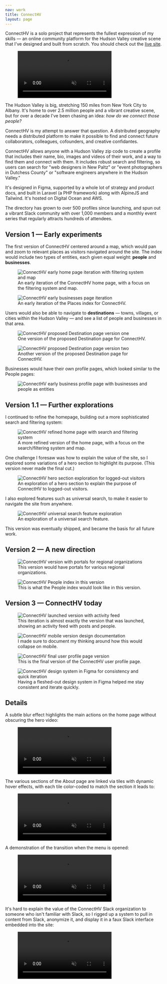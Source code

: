 ```yaml
---
nav: work
title: ConnectHV
layout: page
---
```


<div class="infobox">
    ConnectHV is a solo project that represents the fullest expression of my skills — an online community platform for the Hudson Valley creative scene that I've designed and built from scratch. You should check out the <a href="https://connecthv.com" target="_blank">live site</a>.
</div>

<figure>
    <video src="{{ '/assets/img/work/connecthv-hero.mp4' | absolute_url }}" autoplay muted loop playsinline></video>
</figure>

The Hudson Valley is big, stretching 150 miles from New York City to Albany. It's home to over 2.5 million people and a vibrant creative scene, but for over a decade I've been chasing an idea: _how do we connect those people?_

ConnectHV is my attempt to answer that question. A distributed geography needs a distributed platform to make it possible to find and connect future collaborators, colleagues, cofounders, and creative confidantes.

ConnectHV allows anyone with a Hudson Valley zip code to create a profile that includes their name, bio, images and videos of their work, and a way to find them and connect with them. It includes robust search and filtering, so users can search for "web designers in New Paltz" or "event photographers in Dutchess County" or "software engineers anywhere in the Hudson Valley."

It's designed in Figma, supported by a whole lot of strategy and product docs, and built in Laravel (a PHP framework) along with AlpineJS and Tailwind. It's hosted on Digital Ocean and AWS.

The directory has grown to over 500 profiles since launching, and spun out a vibrant Slack community with over 1,000 members and a monthly event series that regularly attracts hundreds of attendees.

## Version 1 — Early experiments

The first version of ConnectHV centered around a map, which would pan and zoom to relevant places as visitors navigated around the site. The index would include two types of entities, each given equal weight: **people** and **businesses**.

<figure>
    <img src="{{ '/assets/img/work/connecthv-v1-home.png' | absolute_url }}" alt="ConnectHV early home page iteration with filtering system and map">
    <figcaption>An early iteration of the ConnectHV home page, with a focus on the filtering system and map.</figcaption>
</figure>

<figure>
    <img src="{{ '/assets/img/work/connecthv-v1-businesses.png' | absolute_url }}" alt="ConnectHV early businesses page iteration">
    <figcaption>An early iteration of the Places index for ConnectHV.</figcaption>
</figure>

Users would also be able to navigate to **destinations** — towns, villages, or cities within the Hudson Valley — and see a list of people and businesses in that area.

<figure>
    <img src="{{ '/assets/img/work/connecthv-v1-destination-v1.png' | absolute_url }}" alt="ConnectHV proposed Destination page version one">
    <figcaption>One version of the proposed Destination page for ConnectHV.</figcaption>
</figure>

<figure>
    <img src="{{ '/assets/img/work/connecthv-v1-destination-v2.png' | absolute_url }}" alt="ConnectHV proposed Destination page version two">
    <figcaption>Another version of the proposed Destination page for ConnectHV.</figcaption>
</figure>

Businesses would have their own profile pages, which looked similar to the People pages:

<figure>
    <img src="{{ '/assets/img/work/connecthv-v1-place.png' | absolute_url }}" alt="ConnectHV early business profile page with businesses and people as entities">
</figure>

## Version 1.1 — Further explorations

I continued to refine the homepage, building out a more sophisticated search and filtering system:

<figure>
    <img src="{{ '/assets/img/work/connecthv-v2-home.png' | absolute_url }}" alt="ConnectHV refined home page with search and filtering system">
    <figcaption>A more refined version of the home page, with a focus on the search/filtering system and map.</figcaption>
</figure>

One challenge I foresaw was how to explain the value of the site, so I explored some variations of a hero section to highlight its purpose. (This version never made the final cut.)

<figure>
    <img src="{{ '/assets/img/work/connecthv-v2-hero.png' | absolute_url }}" alt="ConnectHV hero section exploration for logged-out visitors">
    <figcaption>An exploration of a hero section to explain the purpose of ConnectHV to logged-out visitors.</figcaption>
</figure>

I also explored features such as universal search, to make it easier to navigate the site from anywhere.

<figure>
    <img src="{{ '/assets/img/work/connecthv-v2-search.png' | absolute_url }}" alt="ConnectHV universal search feature exploration">
    <figcaption>An exploration of a universal search feature.</figcaption>
</figure>

This version was eventually shipped, and became the basis for all future work.

## Version 2 — A new direction

<figure>
    <img src="{{ '/assets/img/work/connecthv-v3-org.jpg' | absolute_url }}" alt="ConnectHV version with portals for regional organizations">
    <figcaption>This version would have portals for various regional organizations.</figcaption>
</figure>

<figure>
    <img src="{{ '/assets/img/work/connecthv-v3-people.png' | absolute_url }}" alt="ConnectHV People index in this version">
    <figcaption>This is what the People index would look like in this version.</figcaption>
</figure>

## Version 3 — ConnectHV today

<figure>
    <img src="{{ '/assets/img/work/connecthv-v4-home.jpg' | absolute_url }}" alt="ConnectHV launched version with activity feed">
    <figcaption>This iteration is almost exactly the version that was launched, showing an activity feed with posts and people.</figcaption>
</figure>

<figure>
    <img src="{{ '/assets/img/work/connecthv-v4-mobile.png' | absolute_url }}" alt="ConnectHV mobile version design documentation">
    <figcaption>I made sure to document my thinking around how this would collapse on mobile.</figcaption>
</figure>

<figure>
    <img src="{{ '/assets/img/work/connecthv-v4-profile.jpg' | absolute_url }}" alt="ConnectHV final user profile page version">
    <figcaption>This is the final version of the ConnectHV user profile page.</figcaption>
</figure>

<figure>
    <img src="{{ '/assets/img/work/connecthv-v4-system.png' | absolute_url }}" alt="ConnectHV design system in Figma for consistency and quick iteration">
    <figcaption>Having a fleshed-out design system in Figma helped me stay consistent and iterate quickly.</figcaption>
</figure>

## Details

A subtle blur effect highlights the main actions on the home page without obscuring the hero video:

<figure>
    <video src="{{ '/assets/img/work/connecthv-blur.mp4' | absolute_url }}" autoplay muted loop playsinline></video>
</figure>

The various sections of the About page are linked via tiles with dynamic hover effects, with each tile color-coded to match the section it leads to:

<figure>
    <video src="{{ '/assets/img/work/connecthv-about.mp4' | absolute_url }}" autoplay muted loop playsinline></video>
</figure>

A demonstration of the transition when the menu is opened:

<figure>
    <video src="{{ '/assets/img/work/connecthv-menu.mp4' | absolute_url }}" autoplay muted loop playsinline></video>
</figure>

It's hard to explain the value of the ConnectHV Slack organization to someone who isn't familiar with Slack, so I rigged up a system to pull in
content from Slack, anonymize it, and display it in a faux Slack interface embedded into the site:

<figure>
    <video src="{{ '/assets/img/work/connecthv-slack.mp4' | absolute_url }}" autoplay muted loop playsinline></video>
</figure>
